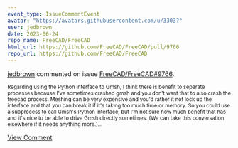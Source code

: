 ```yaml
---
event_type: IssueCommentEvent
avatar: "https://avatars.githubusercontent.com/u/3303?"
user: jedbrown
date: 2023-06-24
repo_name: FreeCAD/FreeCAD
html_url: https://github.com/FreeCAD/FreeCAD/pull/9766
repo_url: https://github.com/FreeCAD/FreeCAD
---
```


<a href='https://github.com/jedbrown' target='_blank'>jedbrown</a> commented on issue <a href='https://github.com/FreeCAD/FreeCAD/pull/9766' target='_blank'>FreeCAD/FreeCAD#9766</a>.

<small>Regarding using the Python interface to Gmsh, I think there is benefit to separate processes because I've sometimes crashed gmsh and you don't want that to also crash the freecad process. Meshing can be very expensive and you'd rather it not lock up the interface and that you can break it if it's taking too much time or memory. So you could use a subprocess to call Gmsh's Python interface, but I'm not sure how much benefit that has and it's nice to be able to drive Gmsh directly sometimes. (We can take this conversation elsewhere if it needs anything more.)...</small>

<a href='https://github.com/FreeCAD/FreeCAD/pull/9766' target='_blank'>View Comment</a>
